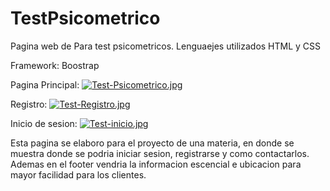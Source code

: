 # TestPsicometrico

Pagina web de Para test psicometricos. 
Lenguaejes utilizados HTML y CSS

Framework: Boostrap

Pagina Principal:
[![Test-Psicometrico.jpg](https://i.postimg.cc/pL5Wn2L8/Test-Psicometrico.jpg)](https://postimg.cc/4YZkDRtN)

Registro:
[![Test-Registro.jpg](https://i.postimg.cc/15hhYpmg/Test-Registro.jpg)](https://postimg.cc/NL4zK2rY)

Inicio de sesion:
[![Test-inicio.jpg](https://i.postimg.cc/hGGH7srY/Test-inicio.jpg)](https://postimg.cc/75pBFgj1)

Esta pagina se elaboro para el proyecto de una materia, en donde se muestra donde se podria iniciar  sesion, registrarse y como contactarlos.
Ademas en el footer vendria la informacion escencial e ubicacion para mayor facilidad para los clientes.
